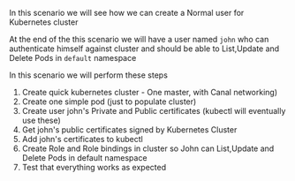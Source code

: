 
In this scenario we will see how we can create a Normal user for Kubernetes cluster 

At the end of the this scenario we will have a user named `john` who can authenticate himself against cluster and should be able 
to List,Update and Delete Pods in `default` namespace

In this scenario we will perform these steps 

1. Create quick kubernetes cluster - One master, with Canal networking) 
1. Create one simple pod (just to populate cluster)
1. Create user john's Private and Public certificates (kubectl will eventually use these)
1. Get john's public certificates signed by Kubernetes Cluster 
1. Add john's certificates to kubectl  
1. Create Role and Role bindings in cluster so John can List,Update and Delete Pods in default namespace 
1. Test that everything works as expected 
